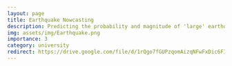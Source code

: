 ```yaml
---
layout: page
title: Earthquake Nowcasting
description: Predicting the probability and magnitude of 'large' earthquakes
img: assets/img/Earthquake.png
importance: 3
category: university
redirect: https://drive.google.com/file/d/1rQgo7fGUPzqomAizqNFwFxDic6FIL6Zw/view?usp=drive_link
---
```


